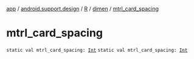 [app](../../../index.md) / [android.support.design](../../index.md) / [R](../index.md) / [dimen](index.md) / [mtrl_card_spacing](./mtrl_card_spacing.md)

# mtrl_card_spacing

`static val mtrl_card_spacing: `[`Int`](https://kotlinlang.org/api/latest/jvm/stdlib/kotlin/-int/index.html)
`static val mtrl_card_spacing: `[`Int`](https://kotlinlang.org/api/latest/jvm/stdlib/kotlin/-int/index.html)